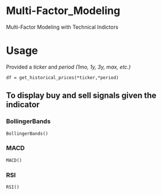 # Multi-Factor_Modeling
Multi-Factor Modeling with Technical Indictors

# Usage
Provided a *ticker* and *period (1mo, 1y, 3y, max, etc.)*

```df = get_historical_prices(*ticker,*period)```

## To display buy and sell signals given the indicator
### BollingerBands
```BollingerBands()```

### MACD
```MACD()```

### RSI
```RSI()```
